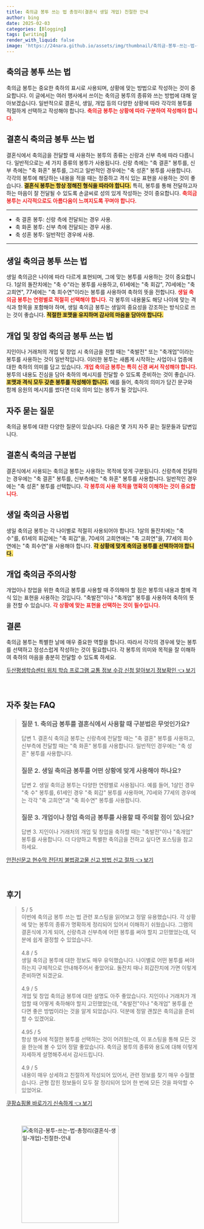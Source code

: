 ```yaml
---
title: 축의금 봉투 쓰는 법 총정리(결혼식 생일 개업) 친절한 안내
author: bing
date: 2025-02-03
categories: [Blogging]
tags: [writing]
render_with_liquid: false
image: 'https://24nara.github.io/assets/img/thumbnail/축의금-봉투-쓰는-법-총정리(결혼식-생일-개업)-친절한-안내.webp'
---
```



<h2 id='축의금_봉투_쓰기'>축의금 봉투 쓰는 법</h2>

<p>축의금 봉투는 중요한 축하의 표시로 사용되며, 상황에 맞는 방법으로 작성하는 것이 중요합니다. 이 글에서는 여러 행사에서 쓰이는 축의금 봉투의 종류와 쓰는 방법에 대해 알아보겠습니다. 일반적으로 결혼식, 생일, 개업 등의 다양한 상황에 따라 각각의 봉투를 적절하게 선택하고 작성해야 합니다. <b><span style="color: #ee2323;">축의금 봉투는 상황에 따라 구분하여 작성해야 합니다.</span></b></p>

<h2 id='결혼식_축의금_봉투'>결혼식 축의금 봉투 쓰는 법</h2>

<p>결혼식에서 축의금을 전달할 때 사용하는 봉투의 종류는 신랑과 신부 측에 따라 다릅니다. 일반적으로는 세 가지 종류의 봉투가 사용됩니다. 신랑 측에는 "축 결혼" 봉투를, 신부 측에는 "축 화혼" 봉투를, 그리고 일반적인 경우에는 "축 성혼" 봉투를 사용합니다. 각각의 봉투에 해당하는 내용을 적을 때는 정중하고 격식 있는 표현을 사용하는 것이 좋습니다. <b><span style="background-color: #ffe066;">결혼식 봉투는 항상 정해진 형식을 따라야 합니다.</span></b> 특히, 봉투를 통해 전달하고자 하는 마음이 잘 전달될 수 있도록 손글씨로 성의 있게 작성하는 것이 중요합니다. <b><span style="color: #ee2323;">축의금 봉투는 시각적으로도 아름다움이 느껴지도록 꾸며야 합니다.</span></b></p>

<hr />

<ul>
    <li>축 결혼 봉투: 신랑 측에 전달되는 경우 사용.</li>
    <li>축 화혼 봉투: 신부 측에 전달되는 경우 사용.</li>
    <li>축 성혼 봉투: 일반적인 경우에 사용.</li>
</ul>

<hr />

<h2 id='생일_축의금_봉투'>생일 축의금 봉투 쓰는 법</h2>

<p>생일 축의금은 나이에 따라 다르게 표현되며, 그에 맞는 봉투를 사용하는 것이 중요합니다. 1살의 돌잔치에는 "축 수"라는 봉투를 사용하고, 61세에는 "축 회갑", 70세에는 "축 고희연", 77세에는 "축 희수연"이라는 봉투를 사용하여 축하의 뜻을 전합니다. <b><span style="color: #ee2323;">생일 축의금 봉투는 연령별로 적절히 선택해야 합니다.</span></b> 각 봉투의 내용물도 해당 나이에 맞는 격식과 항목을 포함해야 하며, 생일 축의금 봉투는 생일의 중요성을 강조하는 방식으로 쓰는 것이 좋습니다. <b><span style="background-color: #ffe066;">적절한 포맷을 유지하며 감사의 마음을 담아야 합니다.</span></b></p>

<h2 id='개업_창업_축의금_봉투'>개업 및 창업 축의금 봉투 쓰는 법</h2>

<p>지인이나 거래처의 개업 및 창업 시 축의금을 전할 때는 "축발전" 또는 "축개업"이라는 봉투를 사용하는 것이 일반적입니다. 이러한 봉투는 새롭게 시작하는 사업이나 업종에 대한 축하의 의미를 담고 있습니다. <b><span style="color: #ee2323;">개업 축의금 봉투는 특히 신경 써서 작성해야 합니다.</span></b> 봉투의 내용도 진심을 담아 축하의 메시지를 전달할 수 있도록 준비하는 것이 좋습니다. <b><span style="background-color: #ffe066;">포맷과 격식 모두 갖춘 봉투를 작성해야 합니다.</span></b> 예를 들어, 축하의 의미가 담긴 문구와 함께 응원의 메시지를 썼다면 더욱 의미 있는 봉투가 될 것입니다.</p>

<h2 id='자주_묻는_질문'>자주 묻는 질문</h2>

<p>축의금 봉투에 대한 다양한 질문이 있습니다. 다음은 몇 가지 자주 묻는 질문들과 답변입니다.</p>

<h2 id='결혼식_축의금_구분법'>결혼식 축의금 구분법</h2>

<p>결혼식에서 사용되는 축의금 봉투는 사용하는 목적에 맞게 구분됩니다. 신랑측에 전달하는 경우에는 "축 결혼" 봉투를, 신부측에는 "축 화혼" 봉투를 사용합니다. 일반적인 경우에는 "축 성혼" 봉투를 선택합니다. <b><span style="color: #ee2323;">각 봉투의 사용 목적을 명확히 이해하는 것이 중요합니다.</span></b></p>

<h2 id='생일_축의금_사용법'>생일 축의금 사용법</h2>

<p>생일 축의금 봉투는 각 나이별로 적절히 사용되어야 합니다. 1살의 돌잔치에는 "축 수"를, 61세의 회갑에는 "축 회갑"을, 70세의 고희연에는 "축 고희연"을, 77세의 희수연에는 "축 희수연"을 사용해야 합니다. <b><span style="background-color: #ffe066;">각 상황에 맞게 축의금 봉투를 선택하여야 합니다.</span></b></p>

<h2 id='개업_축의금_주의사항'>개업 축의금 주의사항</h2>

<p>개업이나 창업을 위한 축의금 봉투를 사용할 때 주의해야 할 점은 봉투의 내용과 함께 격식 있는 표현을 사용하는 것입니다. "축발전"이나 "축개업" 봉투를 사용하여 축하의 뜻을 전할 수 있습니다. <b><span style="color: #ee2323;">각 상황에 맞는 표현을 선택하는 것이 필수입니다.</span></b></p>

<h2 id='결론'>결론</h2>

<p>축의금 봉투는 특별한 날에 매우 중요한 역할을 합니다. 따라서 각각의 경우에 맞는 봉투를 선택하고 정성스럽게 작성하는 것이 필요합니다. 각 봉투의 의미와 목적을 잘 이해하여 축하의 마음을 충분히 전달할 수 있도록 하세요.</p>


<p><a class="click-button" title="두산평생학습센터 위치 학습 프로그램 교통 정보 수강 신청 알아보기 정보확인" href="https://24nara.github.io/posts/%EB%91%90%EC%82%B0%ED%8F%89%EC%83%9D%ED%95%99%EC%8A%B5%EC%84%BC%ED%84%B0-%EC%9C%84%EC%B9%98-%ED%95%99%EC%8A%B5-%ED%94%84%EB%A1%9C%EA%B7%B8%EB%9E%A8-%EA%B5%90%ED%86%B5-%EC%A0%95%EB%B3%B4-%EC%88%98%EA%B0%95-%EC%8B%A0%EC%B2%AD-%EC%95%8C%EC%95%84%EB%B3%B4%EA%B8%B0-%EC%A0%95%EB%B3%B4%ED%99%95%EC%9D%B8/" rel="dofollow">두산평생학습센터 위치 학습 프로그램 교통 정보 수강 신청 알아보기 정보확인 👈 보기</a></p><br>
<h2 id='자주_찾는_FAQ'>자주 찾는 FAQ</h2>
<div itemscope="" itemtype="https://schema.org/FAQPage"> 
<blockquote> 
<div itemscope="" itemprop="mainEntity" itemtype="https://schema.org/Question"> 
<h3 itemprop="name">질문 1. 축의금 봉투를 결혼식에서 사용할 때 구분법은 무엇인가요?</h3> 
<div itemscope="" itemprop="acceptedAnswer" itemtype="https://schema.org/Answer"> 
<span itemprop="text"> 
<p>답변 1. 결혼식 축의금 봉투는 신랑측에 전달할 때는 "축 결혼" 봉투를 사용하고, 신부측에 전달할 때는 "축 화혼" 봉투를 사용합니다. 일반적인 경우에는 "축 성혼" 봉투를 사용합니다.</p> 
</span> 
</div> 
</div> 

<div itemscope="" itemprop="mainEntity" itemtype="https://schema.org/Question"> 
<h3 itemprop="name">질문 2. 생일 축의금 봉투를 어떤 상황에 맞게 사용해야 하나요?</h3> 
<div itemscope="" itemprop="acceptedAnswer" itemtype="https://schema.org/Answer"> 
<span itemprop="text"> 
<p>답변 2. 생일 축의금 봉투는 다양한 연령별로 사용됩니다. 예를 들어, 1살인 경우 "축 수" 봉투를, 61세인 경우 "축 회갑" 봉투를 사용하며, 70세와 77세의 경우에는 각각 "축 고희연"과 "축 희수연" 봉투를 사용합니다.</p> 
</span> 
</div> 
</div> 

<div itemscope="" itemprop="mainEntity" itemtype="https://schema.org/Question"> 
<h3 itemprop="name">질문 3. 개업이나 창업 축의금 봉투를 사용할 때 주의할 점이 있나요?</h3> 
<div itemscope="" itemprop="acceptedAnswer" itemtype="https://schema.org/Answer"> 
<span itemprop="text"> 
<p>답변 3. 지인이나 거래처의 개업 및 창업을 축하할 때는 "축발전"이나 "축개업" 봉투를 사용합니다. 더 다양하고 특별한 축의금을 전하고 싶다면 포스팅을 참고하세요.</p> 
</span> 
</div> 
</div> 
</blockquote> 
</div>
<p><a class="click-button" title="안전신문고 현수막 전단지 불법광고물 신고 방법 신고 절차" href="https://24nara.github.io/posts/%EC%95%88%EC%A0%84%EC%8B%A0%EB%AC%B8%EA%B3%A0-%ED%98%84%EC%88%98%EB%A7%89-%EC%A0%84%EB%8B%A8%EC%A7%80-%EB%B6%88%EB%B2%95%EA%B4%91%EA%B3%A0%EB%AC%BC-%EC%8B%A0%EA%B3%A0-%EB%B0%A9%EB%B2%95-%EC%8B%A0%EA%B3%A0-%EC%A0%88%EC%B0%A8/" rel="dofollow">안전신문고 현수막 전단지 불법광고물 신고 방법 신고 절차 👈 보기</a></p><br>
<h2 id='후기'>후기</h2>
<div itemscope itemtype="https://schema.org/Product">
  <blockquote>
  <div itemprop="review" itemscope itemtype="https://schema.org/Review">
      <div itemprop="reviewRating" itemscope itemtype="https://schema.org/Rating"> <span itemprop="ratingValue">5</span> / <span itemprop="bestRating">5</span> </div>
      <span itemprop="reviewBody">이번에 축의금 봉투 쓰는 법 관련 포스팅을 읽어보고 정말 유용했습니다. 각 상황에 맞는 봉투의 종류가 명확하게 정리되어 있어서 이해하기 쉬웠습니다. 그램의 결혼식에 가게 되어, 신랑측과 신부측에 어떤 봉투를 써야 할지 고민했었는데, 덕분에 쉽게 결정할 수 있었습니다.</span>
  </div>
  <br>
  <div itemprop="review" itemscope itemtype="https://schema.org/Review">
      <div itemprop="reviewRating" itemscope itemtype="https://schema.org/Rating"> <span itemprop="ratingValue">4.8</span> / <span itemprop="bestRating">5</span> </div>
      <span itemprop="reviewBody">생일 축의금 봉투에 대한 정보도 매우 유익했습니다. 나이별로 어떤 봉투를 써야 하는지 구체적으로 안내해주어서 좋았어요. 돌잔치 때나 회갑잔치에 가면 이렇게 준비하면 되겠군요.</span>
  </div>
  <br>
  <div itemprop="review" itemscope itemtype="https://schema.org/Review">
      <div itemprop="reviewRating" itemscope itemtype="https://schema.org/Rating"> <span itemprop="ratingValue">4.9</span> / <span itemprop="bestRating">5</span> </div>
      <span itemprop="reviewBody">개업 및 창업 축의금 봉투에 대한 설명도 아주 좋았습니다. 지인이나 거래처가 개업할 때 어떻게 축하해야 할지 고민했었는데, "축발전"이나 "축개업" 봉투를 쓴다면 좋은 방법이라는 것을 알게 되었습니다. 덕분에 정말 괜찮은 축의금을 준비할 수 있겠어요.</span>
  </div>
  <br>
  <div itemprop="review" itemscope itemtype="https://schema.org/Review">
      <div itemprop="reviewRating" itemscope itemtype="https://schema.org/Rating"> <span itemprop="ratingValue">4.95</span> / <span itemprop="bestRating">5</span> </div>
      <span itemprop="reviewBody">항상 행사에 적절한 봉투를 선택하는 것이 어려웠는데, 이 포스팅을 통해 모든 것을 한눈에 볼 수 있어 정말 좋았습니다. 축의금 봉투의 종류와 용도에 대해 이렇게 자세하게 설명해주셔서 감사드립니다.</span>
  </div>
  <br>
  <div itemprop="review" itemscope itemtype="https://schema.org/Review">
      <div itemprop="reviewRating" itemscope itemtype="https://schema.org/Rating"> <span itemprop="ratingValue">4.9</span> / <span itemprop="bestRating">5</span> </div>
      <span itemprop="reviewBody">내용이 매우 상세하고 친절하게 작성되어 있어서, 관련 정보를 찾기 매우 수월했습니다. 균형 잡힌 정보들이 모두 잘 정리되어 있어 한 번에 모든 것을 파악할 수 있었어요.</span>
  </div>
  </blockquote>
</div>
<p><a class="click-button" title="쿠팡쇼핑몰 바로가기 신속하게" href="https://24nara.github.io/posts/%EC%BF%A0%ED%8C%A1%EC%87%BC%ED%95%91%EB%AA%B0-%EB%B0%94%EB%A1%9C%EA%B0%80%EA%B8%B0-%EC%8B%A0%EC%86%8D%ED%95%98%EA%B2%8C/" rel="dofollow">쿠팡쇼핑몰 바로가기 신속하게 👈 보기</a></p><br>
<figure class="image"><img src="https://24nara.github.io/assets/img/thumbnail/축의금-봉투-쓰는-법-총정리(결혼식-생일-개업)-친절한-안내.webp" alt="축의금-봉투-쓰는-법-총정리(결혼식-생일-개업)-친절한-안내" width="256" height="256"></figure>